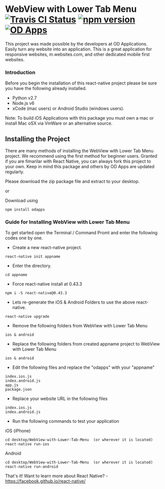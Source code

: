 # WebView with Lower Tab Menu  [![Travis CI Status](https://travis-ci.org/odapplications/WebView-with-Lower-Tab-Menu.svg?branch=master)](https://travis-ci.org/odapplications/WebView-with-Lower-Tab-Menu) [![npm version](https://badge.fury.io/js/odapps.svg)](https://badge.fury.io/js/odapps) [![OD Apps](https://img.shields.io/badge/dev-OD%20Apps-orange.svg)](https://odapps.org)

 
This project was made possible by the developers at OD Applications. Easily turn any website into an application. This is a great application for responsive websites, m.websites.com, and other dedicated mobile first websites.


### Introduction
Before you begin the installation of this react-native project please be sure you have the following already installed.

- Python v2.7
- Node.js v6
- xCode (mac users) or Android Studio (windows users). 

Note: To build iOS Applications with this package you must own a mac or install Mac oSX via VmWare or an alternative source.


## Installing the Project
There are many methods of installing the WebView with Lower Tab Menu project. We recommend using the first method for beginner users. Granted if you are fimarilar with React Native, you can always fork this project to your own. Keep in mind this package and others by OD Apps are updated regularly.

Please download the zip package file and extract to your desktop.

or

Download using
```
npm install odapps
```


### Guide for Installing WebView with Lower Tab Menu
To get started open the Terminal / Command Promt and enter the following codes one by one.

- Create a new react-native project.
```
react-native init appname
```

- Enter the directory.
```
cd appname
```

- Force react-native install at 0.43.3
```
npm i -S react-native@0.43.3
```

- Lets re-generate the iOS & Android Folders to use the above react-native.
```
react-native upgrade
```

- Remove the following folders from WebView with Lower Tab Menu
```
ios & android
```

- Replace the following folders from created appname project to WebView with Lower Tab Menu
```
ios & android
```

- Edit the following files and replace the "odapps" with your "appname"
```
index.ios.js
index.android.js
app.js
package.json
```

- Replace your website URL in the following files
```
index.ios.js
index.android.js
```

- Run the following commands to test your application

iOS (iPhone)
```
cd desktop/WebView-with-Lower-Tab-Menu  (or wherever it is located)
react-native run-ios
```

Android
```
cd desktop/WebView-with-Lower-Tab-Menu  (or wherever it is located)
react-native run-android
```


That's it! Want to learn more about React Native? - https://facebook.github.io/react-native/
